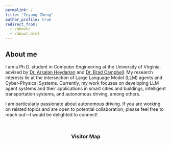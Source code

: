 ```yaml
---
permalink: /
title: "Zeyang Zheng"
author_profile: true
redirect_from: 
  - /about/
  - /about.html
---
```


About me
------
I am a Ph.D. student in Computer Engineering at the University of Virginia, advised by [Dr. Arsalan Heydarian](https://engineering.virginia.edu/faculty/arsalan-heydarian) and [Dr. Brad Campbell](https://engineering.virginia.edu/faculty/brad-campbell). My research interests lie at the intersection of Large Language Model (LLM) agents and Cyber-Physical Systems. Currently, my work focuses on developing LLM agent systems and their applications in smart cities and buildings, intelligent transportation systems, and autonomous driving, among others.

I am particularly passionate about autonomous driving. If you are working on related topics and are open to potential collaboration, please feel free to reach out—I would be delighted to connect!



<div style="margin-top: 50px; text-align: center;">
  <h3>Visitor Map</h3>
  <script type='text/javascript' id='clustrmaps' src='//cdn.clustrmaps.com/map_v2.js?cl=ffffff&w=100&t=n&d=87DcMLbNWACw_79Xw-iONNXtufw8345FHDsB-LVtVoQ&co=2d78ad&ct=ffffff&cmo=3acc3a&cmn=ff5353'></script>
</div>